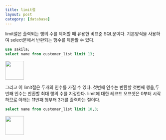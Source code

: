 ```yaml
---
title: limit절
layout: post
category: [database]
---
```


limit절은 출력되는 행의 수를 제어할 때 유용한 비표준 SQL문이다.
기본양식을 사용하여 select문에서 반환되는 행수를 제한할 수 있다.

```sql
use sakila;
select name from customer_list limit 13;
```
<img src="{{ 'assets/images/2023-02-10-1.png' | relative_url }}" alt=""  width="60" height="60"/>

그리고 이 limit절은 두개의 인수를 가질 수 있다.
첫번째 인수는 반환할 첫번째 행을,두번째 인수는 반환할 최대 행의 수를 지정한다.
limit에 대한 레코드 오프셋은 0부터 시작하므로 아래는 11번째 행부터 3개를 출력하는 절이다.

```sql
select name from customer_list limit 10,3;
```
<img src="{{ 'assets/images/2023-02-10-2.png' | relative_url }}" alt=""  width="60" height="60"/>